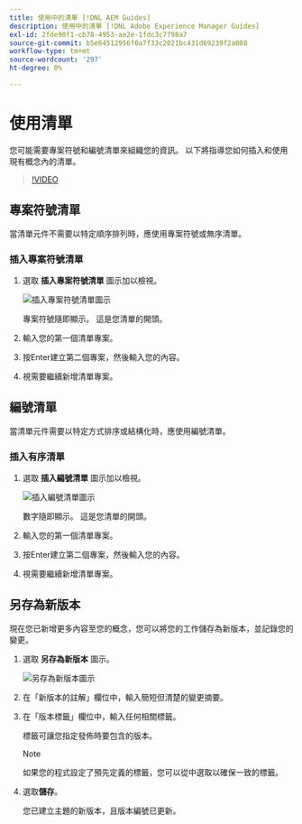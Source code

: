 ```yaml
---
title: 使用中的清單 [!DNL AEM Guides]
description: 使用中的清單 [!DNL Adobe Experience Manager Guides]
exl-id: 2fde90f1-cb78-4953-ae2e-1fdc3c7798a7
source-git-commit: b5e64512956f0a7f33c2021bc431d69239f2a088
workflow-type: tm+mt
source-wordcount: '297'
ht-degree: 0%

---
```


# 使用清單

您可能需要專案符號和編號清單來組織您的資訊。 以下將指導您如何插入和使用現有概念內的清單。

>[!VIDEO](https://video.tv.adobe.com/v/336658?quality=12&learn=on)

## 專案符號清單

當清單元件不需要以特定順序排列時，應使用專案符號或無序清單。

### 插入專案符號清單

1. 選取 **插入專案符號清單** 圖示加以檢視。

   ![插入專案符號清單圖示](images/lesson-6/insert-bulleted-list.png)

   專案符號隨即顯示。 這是您清單的開頭。

1. 輸入您的第一個清單專案。
1. 按Enter建立第二個專案，然後輸入您的內容。
1. 視需要繼續新增清單專案。

## 編號清單

當清單元件需要以特定方式排序或結構化時，應使用編號清單。

### 插入有序清單

1. 選取 **插入編號清單** 圖示加以檢視。

   ![插入編號清單圖示](images/lesson-6/insert-numbered-list.png)

   數字隨即顯示。 這是您清單的開頭。

1. 輸入您的第一個清單專案。
1. 按Enter建立第二個專案，然後輸入您的內容。
1. 視需要繼續新增清單專案。

## 另存為新版本

現在您已新增更多內容至您的概念，您可以將您的工作儲存為新版本，並記錄您的變更。

1. 選取 **另存為新版本** 圖示。

   ![另存為新版本圖示](images/common/save-as-new-version.png)

1. 在「新版本的註解」欄位中，輸入簡短但清楚的變更摘要。
1. 在「版本標籤」欄位中，輸入任何相關標籤。

   標籤可讓您指定發佈時要包含的版本。

   >[!NOTE]
   > 
   > 如果您的程式設定了預先定義的標籤，您可以從中選取以確保一致的標籤。

1. 選取&#x200B;**儲存**。

   您已建立主題的新版本，且版本編號已更新。
